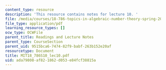 ```yaml
---
content_type: resource
description: 'This resource contains notes for lecture 10. '
file: /media/courses/18-786-topics-in-algebraic-number-theory-spring-2010/ada79808af821862d053e84fcf38815a_MIT18_786S10_lec10.pdf
file_type: application/pdf
learning_resource_types: []
ocw_type: OCWFile
parent_title: Readings and Lecture Notes
parent_type: CourseSection
parent_uid: 9515bca6-7474-82f9-babf-263b152e20af
resourcetype: Document
title: MIT18_786S10_lec10.pdf
uid: ada79808-af82-1862-d053-e84fcf38815a
---
```

